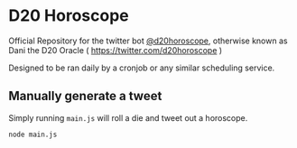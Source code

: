# D20 Horoscope
Official Repository for the twitter bot [@d20horoscope](https://twitter.com/d20horoscope), otherwise known as Dani the D20 Oracle ( <https://twitter.com/d20horoscope> )

Designed to be ran daily by a cronjob or any similar scheduling service.

## Manually generate a tweet

Simply running `main.js` will roll a die and tweet out a horoscope.

```bash
node main.js
```